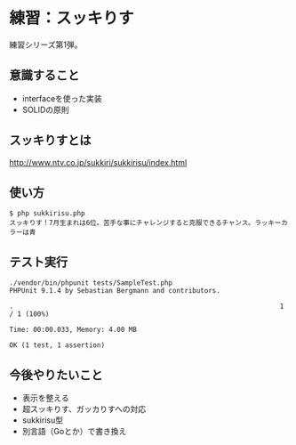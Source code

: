 # 練習：スッキりす
練習シリーズ第1弾。

## 意識すること
- interfaceを使った実装
- SOLIDの原則

## スッキりすとは
http://www.ntv.co.jp/sukkiri/sukkirisu/index.html

## 使い方
```
$ php sukkirisu.php
スッキりす！7月生まれは6位。苦手な事にチャレンジすると克服できるチャンス。ラッキーカラーは青
```

## テスト実行
```
./vendor/bin/phpunit tests/SampleTest.php
PHPUnit 9.1.4 by Sebastian Bergmann and contributors.

.                                                                   1 / 1 (100%)

Time: 00:00.033, Memory: 4.00 MB

OK (1 test, 1 assertion)
```

## 今後やりたいこと
- 表示を整える
- 超スッキりす、ガッカりすへの対応
- sukkirisu型
- 別言語（Goとか）で書き換え
